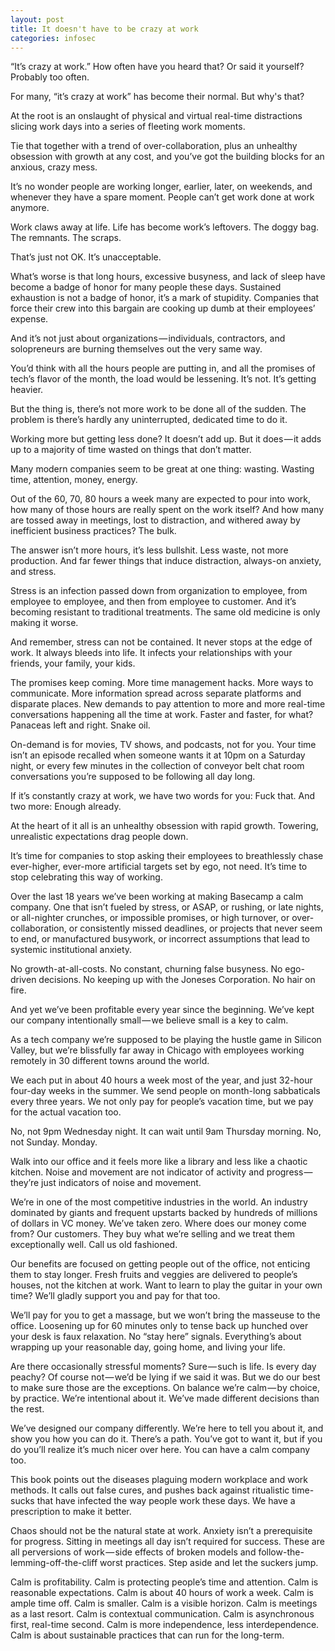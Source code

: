 ```yaml
---
layout: post
title: It doesn't have to be crazy at work
categories: infosec
---
```


“It’s crazy at work.” How often have you heard that? Or said it yourself? Probably too often.

For many, “it’s crazy at work” has become their normal. But why's that?

At the root is an onslaught of physical and virtual real-time distractions slicing work days into a series of fleeting work moments.

Tie that together with a trend of over-collaboration, plus an unhealthy obsession with growth at any cost, and you’ve got the building blocks for an anxious, crazy mess.

It’s no wonder people are working longer, earlier, later, on weekends, and whenever they have a spare moment. People can’t get work done at work anymore.

Work claws away at life. Life has become work’s leftovers. The doggy bag. The remnants. The scraps.

That’s just not OK. It’s unacceptable.

What’s worse is that long hours, excessive busyness, and lack of sleep have become a badge of honor for many people these days. Sustained exhaustion is not a badge of honor, it’s a mark of stupidity. Companies that force their crew into this bargain are cooking up dumb at their employees’ expense.

And it’s not just about organizations — individuals, contractors, and solopreneurs are burning themselves out the very same way.

You’d think with all the hours people are putting in, and all the promises of tech’s flavor of the month, the load would be lessening. It’s not. It’s getting heavier.

But the thing is, there’s not more work to be done all of the sudden. The problem is there’s hardly any uninterrupted, dedicated time to do it.

Working more but getting less done? It doesn’t add up. But it does — it adds up to a majority of time wasted on things that don’t matter.

Many modern companies seem to be great at one thing: wasting. Wasting time, attention, money, energy.

Out of the 60, 70, 80 hours a week many are expected to pour into work, how many of those hours are really spent on the work itself? And how many are tossed away in meetings, lost to distraction, and withered away by inefficient business practices? The bulk.

The answer isn’t more hours, it’s less bullshit. Less waste, not more production. And far fewer things that induce distraction, always-on anxiety, and stress.

Stress is an infection passed down from organization to employee, from employee to employee, and then from employee to customer. And it’s becoming resistant to traditional treatments. The same old medicine is only making it worse.

And remember, stress can not be contained. It never stops at the edge of work. It always bleeds into life. It infects your relationships with your friends, your family, your kids.

The promises keep coming. More time management hacks. More ways to communicate. More information spread across separate platforms and disparate places. New demands to pay attention to more and more real-time conversations happening all the time at work. Faster and faster, for what? Panaceas left and right. Snake oil.

On-demand is for movies, TV shows, and podcasts, not for you. Your time isn’t an episode recalled when someone wants it at 10pm on a Saturday night, or every few minutes in the collection of conveyor belt chat room conversations you’re supposed to be following all day long.

If it’s constantly crazy at work, we have two words for you: Fuck that. And two more: Enough already.

At the heart of it all is an unhealthy obsession with rapid growth. Towering, unrealistic expectations drag people down.

It’s time for companies to stop asking their employees to breathlessly chase ever-higher, ever-more artificial targets set by ego, not need. It’s time to stop celebrating this way of working.

Over the last 18 years we’ve been working at making Basecamp a calm company. One that isn’t fueled by stress, or ASAP, or rushing, or late nights, or all-nighter crunches, or impossible promises, or high turnover, or over-collaboration, or consistently missed deadlines, or projects that never seem to end, or manufactured busywork, or incorrect assumptions that lead to systemic institutional anxiety.

No growth-at-all-costs. No constant, churning false busyness. No ego-driven decisions. No keeping up with the Joneses Corporation. No hair on fire.

And yet we’ve been profitable every year since the beginning. We’ve kept our company intentionally small — we believe small is a key to calm.

As a tech company we’re supposed to be playing the hustle game in Silicon Valley, but we’re blissfully far away in Chicago with employees working remotely in 30 different towns around the world.

We each put in about 40 hours a week most of the year, and just 32-hour four-day weeks in the summer. We send people on month-long sabbaticals every three years. We not only pay for people’s vacation time, but we pay for the actual vacation too.

No, not 9pm Wednesday night. It can wait until 9am Thursday morning. No, not Sunday. Monday.

Walk into our office and it feels more like a library and less like a chaotic kitchen. Noise and movement are not indicator of activity and progress — they’re just indicators of noise and movement.

We’re in one of the most competitive industries in the world. An industry dominated by giants and frequent upstarts backed by hundreds of millions of dollars in VC money. We’ve taken zero. Where does our money come from? Our customers. They buy what we’re selling and we treat them exceptionally well. Call us old fashioned.

Our benefits are focused on getting people out of the office, not enticing them to stay longer. Fresh fruits and veggies are delivered to people’s houses, not the kitchen at work. Want to learn to play the guitar in your own time? We’ll gladly support you and pay for that too.

We’ll pay for you to get a massage, but we won’t bring the masseuse to the office. Loosening up for 60 minutes only to tense back up hunched over your desk is faux relaxation. No “stay here” signals. Everything’s about wrapping up your reasonable day, going home, and living your life.

Are there occasionally stressful moments? Sure — such is life. Is every day peachy? Of course not — we’d be lying if we said it was. But we do our best to make sure those are the exceptions. On balance we’re calm — by choice, by practice. We’re intentional about it. We’ve made different decisions than the rest.

We’ve designed our company differently. We’re here to tell you about it, and show you how you can do it. There’s a path. You’ve got to want it, but if you do you’ll realize it’s much nicer over here. You can have a calm company too.

This book points out the diseases plaguing modern workplace and work methods. It calls out false cures, and pushes back against ritualistic time-sucks that have infected the way people work these days. We have a prescription to make it better.

Chaos should not be the natural state at work. Anxiety isn’t a prerequisite for progress. Sitting in meetings all day isn’t required for success. These are all perversions of work — side effects of broken models and follow-the-lemming-off-the-cliff worst practices. Step aside and let the suckers jump.

Calm is profitability.
Calm is protecting people’s time and attention.
Calm is reasonable expectations.
Calm is about 40 hours of work a week.
Calm is ample time off.
Calm is smaller.
Calm is a visible horizon.
Calm is meetings as a last resort.
Calm is contextual communication.
Calm is asynchronous first, real-time second.
Calm is more independence, less interdependence.
Calm is about sustainable practices that can run for the long-term.
